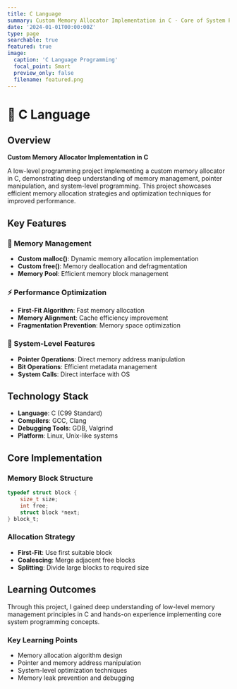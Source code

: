 ```yaml
---
title: C Language
summary: Custom Memory Allocator Implementation in C - Core of System Programming
date: '2024-01-01T00:00:00Z'
type: page
searchable: true
featured: true
image:
  caption: 'C Language Programming'
  focal_point: Smart
  preview_only: false
  filename: featured.png
---
```


<div class="justify-text">

# 🔧 C Language

## Overview
**Custom Memory Allocator Implementation in C**

A low-level programming project implementing a custom memory allocator in C, demonstrating deep understanding of memory management, pointer manipulation, and system-level programming. This project showcases efficient memory allocation strategies and optimization techniques for improved performance.

## Key Features

### 🧠 Memory Management
- **Custom malloc()**: Dynamic memory allocation implementation
- **Custom free()**: Memory deallocation and defragmentation
- **Memory Pool**: Efficient memory block management

### ⚡ Performance Optimization
- **First-Fit Algorithm**: Fast memory allocation
- **Memory Alignment**: Cache efficiency improvement
- **Fragmentation Prevention**: Memory space optimization

### 🔧 System-Level Features
- **Pointer Operations**: Direct memory address manipulation
- **Bit Operations**: Efficient metadata management
- **System Calls**: Direct interface with OS

## Technology Stack

- **Language**: C (C99 Standard)
- **Compilers**: GCC, Clang
- **Debugging Tools**: GDB, Valgrind
- **Platform**: Linux, Unix-like systems

## Core Implementation

### Memory Block Structure
```c
typedef struct block {
    size_t size;
    int free;
    struct block *next;
} block_t;
```

### Allocation Strategy
- **First-Fit**: Use first suitable block
- **Coalescing**: Merge adjacent free blocks
- **Splitting**: Divide large blocks to required size

## Learning Outcomes

Through this project, I gained deep understanding of low-level memory management principles in C and hands-on experience implementing core system programming concepts.

### Key Learning Points
- Memory allocation algorithm design
- Pointer and memory address manipulation
- System-level optimization techniques
- Memory leak prevention and debugging

</div>
